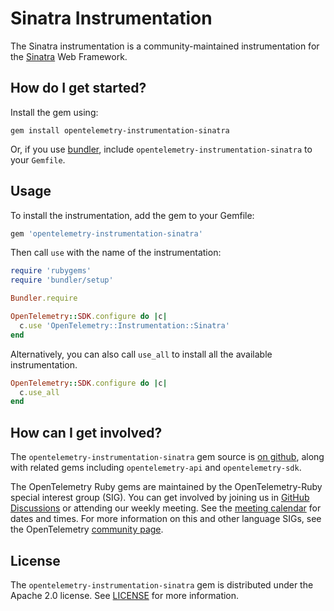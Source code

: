 # Sinatra Instrumentation

The Sinatra instrumentation is a community-maintained instrumentation for the [Sinatra][sinatra-home] Web Framework.

## How do I get started?

Install the gem using:

```
gem install opentelemetry-instrumentation-sinatra
```

Or, if you use [bundler][bundler-home], include `opentelemetry-instrumentation-sinatra` to your `Gemfile`.

## Usage

To install the instrumentation, add the gem to your Gemfile:

```ruby
gem 'opentelemetry-instrumentation-sinatra'
```

Then call `use` with the name of the instrumentation:

```ruby
require 'rubygems'
require 'bundler/setup'

Bundler.require

OpenTelemetry::SDK.configure do |c|
  c.use 'OpenTelemetry::Instrumentation::Sinatra'
end
```

Alternatively, you can also call `use_all` to install all the available instrumentation.

```ruby
OpenTelemetry::SDK.configure do |c|
  c.use_all
end
```

## How can I get involved?

The `opentelemetry-instrumentation-sinatra` gem source is [on github][repo-github], along with related gems including `opentelemetry-api` and `opentelemetry-sdk`.

The OpenTelemetry Ruby gems are maintained by the OpenTelemetry-Ruby special interest group (SIG). You can get involved by joining us in [GitHub Discussions][discussions-url] or attending our weekly meeting. See the [meeting calendar][community-meetings] for dates and times. For more information on this and other language SIGs, see the OpenTelemetry [community page][ruby-sig].

## License

The `opentelemetry-instrumentation-sinatra` gem is distributed under the Apache 2.0 license. See [LICENSE][license-github] for more information.

[sinatra-home]: http://sinatrarb.com
[bundler-home]: https://bundler.io
[repo-github]: https://github.com/open-telemetry/opentelemetry-ruby
[license-github]: https://github.com/open-telemetry/opentelemetry-ruby-contrib/blob/main/LICENSE
[ruby-sig]: https://github.com/open-telemetry/community#ruby-sig
[community-meetings]: https://github.com/open-telemetry/community#community-meetings
[discussions-url]: https://github.com/open-telemetry/opentelemetry-ruby/discussions
